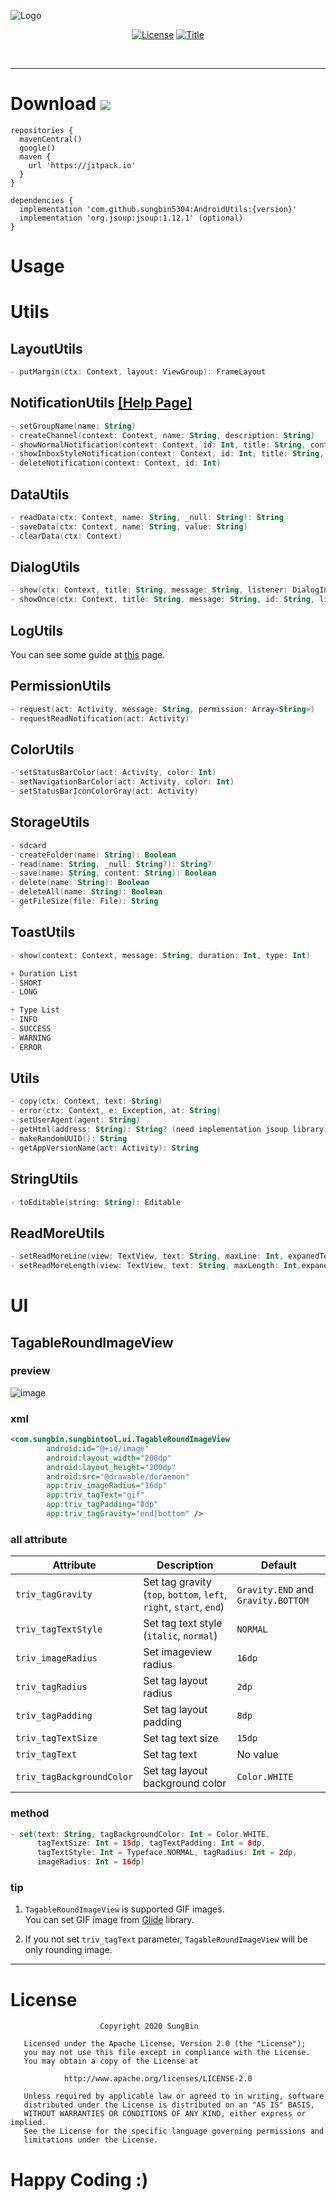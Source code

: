 ![Logo](https://raw.githubusercontent.com/sungbin5304/AndroidUtils/master/banner%20(1).png)
<p align="center">
  <a href="https://github.com/sungbin5304/AndroidUtils/blob/master/LICENSE"><img alt="License" src="https://img.shields.io/badge/License-Apache2-blue"/></a>
  <a href="https://github.com/sungbin5304/AndroidUtils"><img alt="Title" src="https://img.shields.io/badge/Utils-ANDROID-ff69b4"/></a>
</p><br>

-----

# Download [![](https://jitpack.io/v/sungbin5304/AndroidUtils.svg)](https://jitpack.io/#sungbin5304/AndroidUtils)

```Gradle
repositories {
  mavenCentral()
  google()
  maven { 
    url 'https://jitpack.io' 
  }
}

dependencies {
  implementation 'com.github.sungbin5304:AndroidUtils:{version}'
  implementation 'org.jsoup:jsoup:1.12.1' (optional)
}
```

# **Usage**
# Utils
## LayoutUtils
```kotlin
- putMargin(ctx: Context, layout: ViewGroup): FrameLayout
```

## NotificationUtils [[Help Page]](https://github.com/sungbin5304/NotificationManager)
```kotlin
- setGroupName(name: String)
- createChannel(context: Context, name: String, description: String)
- showNormalNotification(context: Context, id: Int, title: String, content: String, icon: Int)
- showInboxStyleNotification(context: Context, id: Int, title: String, content: String, boxText: List<String>, icon: Int)
- deleteNotification(context: Context, id: Int)
```

## DataUtils
```kotlin
- readData(ctx: Context, name: String, _null: String): String
- saveData(ctx: Context, name: String, value: String)
- clearData(ctx: Context)
```
 
## DialogUtils
```kotlin
- show(ctx: Context, title: String, message: String, listener: DialogInterface.OnClickListener?, cancelable: Boolean = true)
- showOnce(ctx: Context, title: String, message: String, id: String, listener: DialogInterface.OnClickListener?, cancelable: Boolean = true)
```

## LogUtils
You can see some guide at [this](https://github.com/sungbin5304/PrettyLogger/edit/master/README.md) page.

## PermissionUtils
```Kotlin
- request(act: Activity, message: String, permission: Array<String>)
- requestReadNotification(act: Activity)
```

## ColorUtils
```Kotlin
- setStatusBarColor(act: Activity, color: Int)
- setNavigationBarColor(act: Activity, color: Int)
- setStatusBarIconColorGray(act: Activity)
```

## StorageUtils
```Kotlin
- sdcard
- createFolder(name: String): Boolean
- read(name: String, _null: String?): String?
- save(name: String, content: String): Boolean
- delete(name: String): Boolean
- deleteAll(name: String): Boolean
- getFileSize(file: File): String
```

## ToastUtils
```Kotlin
- show(context: Context, message: String, duration: Int, type: Int)

+ Duration List
- SHORT
- LONG

+ Type List
- INFO
- SUCCESS
- WARNING
- ERROR 
```

## Utils
```Kotlin
- copy(ctx: Context, text: String)
- error(ctx: Context, e: Exception, at: String)
- setUserAgent(agent: String)
- getHtml(address: String): String? (need implementation jsoup library)
- makeRandomUUID(): String
- getAppVersionName(act: Activity): String
```

## StringUtils
```kotlin
- toEditable(string: String): Editable
```

## ReadMoreUtils
```kotlin
- setReadMoreLine(view: TextView, text: String, maxLine: Int, expanedText: String = "...더보기", expanedTextColor: Int = Color.parseColor("#9E9E9E"))
- setReadMoreLength(view: TextView, text: String, maxLength: Int,expanedText: String = "...더보기", expanedTextColor: Int = Color.parseColor("#9E9E9E"))
```

# UI
## TagableRoundImageView
### preview
![image](https://raw.githubusercontent.com/sungbin5304/TagableRoundImageView/master/banner.png)

### xml
```xml
<com.sungbin.sungbintool.ui.TagableRoundImageView
        android:id="@+id/image"
        android:layout_width="200dp"
        android:layout_height="200dp"
        android:src="@drawable/doraemon"
        app:triv_imageRadius="16dp"
        app:triv_tagText="gif"
        app:triv_tagPadding="8dp"
        app:triv_tagGravity="end|bottom" />
```

### all attribute
| Attribute | Description| Default |
| ------------- | ------------- | ------------- |
| `triv_tagGravity` | Set tag gravity (`top`, `bottom`, `left`, `right`, `start`, `end`) | `Gravity.END` and `Gravity.BOTTOM` |
| `triv_tagTextStyle` | Set tag text style (`italic`, `normal`) | `NORMAL` |
| `triv_imageRadius` | Set imageview radius | `16dp` |
| `triv_tagRadius` | Set tag layout radius | `2dp` |
| `triv_tagPadding` | Set tag layout padding | `8dp` |
| `triv_tagTextSize` | Set tag text size| `15dp` |
| `triv_tagText` | Set tag text | No value |
| `triv_tagBackgroundColor` | Set tag layout background color | `Color.WHITE` |

### method
```kotlin
- set(text: String, tagBackgroundColor: Int = Color.WHITE,
      tagTextSize: Int = 15dp, tagTextPadding: Int = 8dp,
      tagTextStyle: Int = Typeface.NORMAL, tagRadius: Int = 2dp,
      imageRadius: Int = 16dp)
```

### tip
1. `TagableRoundImageView` is supported GIF images.<br>
You can set GIF image from [Glide](https://github.com/bumptech/glide) library.

2. If you not set `triv_tagText` parameter, `TagableRoundImageView` will be only rounding image.

-----

# License
```
                    Copyright 2020 SungBin

   Licensed under the Apache License, Version 2.0 (the "License");
   you may not use this file except in compliance with the License.
   You may obtain a copy of the License at

            http://www.apache.org/licenses/LICENSE-2.0

   Unless required by applicable law or agreed to in writing, software
   distributed under the License is distributed on an "AS IS" BASIS,
   WITHOUT WARRANTIES OR CONDITIONS OF ANY KIND, either express or implied.
   See the License for the specific language governing permissions and
   limitations under the License.
   ```


# Happy Coding :)

